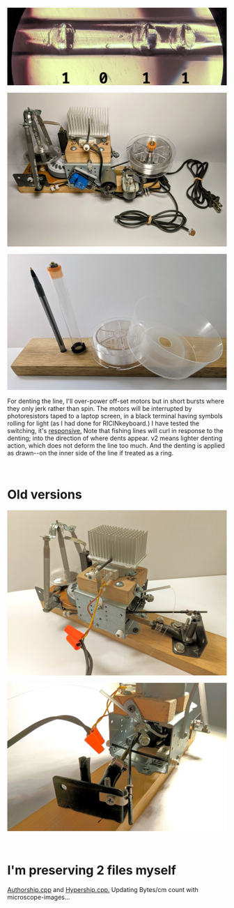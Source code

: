 <!---
Preserve data on fluorocarbon fishing line - imprescriptible multi-millennium storage.
-->



<p align="center">
  <img src="https://raw.githubusercontent.com/compromise-evident/CarbonRecord/main/Other/Data-on-the-line.png">
</p>

<p align="center">
  <img src="https://raw.githubusercontent.com/compromise-evident/CarbonRecord/main/Other/Device.jpg">
</p>

<p align="center">
  <img src="https://raw.githubusercontent.com/compromise-evident/CarbonRecord/main/Other/Reservoir_materials.jpg">
</p>

For denting the line, I'll over-power off-set motors but in short bursts where they
only jerk rather than spin. The motors will be interrupted by photoresistors taped to a
laptop screen, in a black terminal having symbols rolling for light (as I had done for
RICINkeyboard.) I have tested the switching, it's
[responsive.](https://raw.githubusercontent.com/compromise-evident/CarbonRecord/main/Other/5V-relay.png)
Note that fishing lines will curl in response to the denting; into the direction of where
dents appear. v2 means lighter denting action, which does not deform the line too much.
And the denting is applied as drawn--on the inner side of the line if treated as a ring.


<br>

# Old versions

<p align="center">
  <img src="https://raw.githubusercontent.com/compromise-evident/CarbonRecord/main/Other/Version_1/Puller-and-winder.jpg">
</p>

<p align="center">
  <img src="https://raw.githubusercontent.com/compromise-evident/CarbonRecord/main/Other/Version_1/Rubber-puller.jpg">
</p>

<br>

# I'm preserving 2 files myself

[Authorship.cpp](https://github.com/compromise-evident/Authorship) and [Hypership.cpp.](https://github.com/compromise-evident/Hypership) Updating Bytes/cm count with microscope-images...
